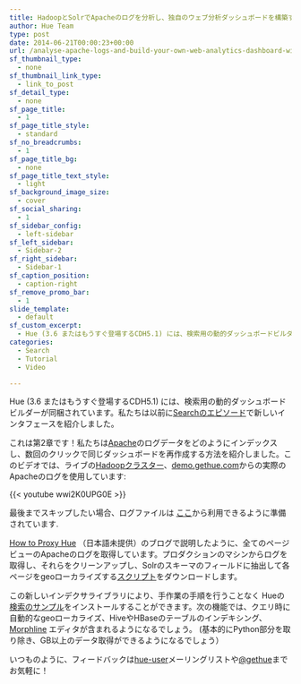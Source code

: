 ```yaml
---
title: HadoopとSolrでApacheのログを分析し、独自のウェブ分析ダッシュボードを構築する
author: Hue Team
type: post
date: 2014-06-21T00:00:23+00:00
url: /analyse-apache-logs-and-build-your-own-web-analytics-dashboard-with-hadoop-and-solr-2/
sf_thumbnail_type:
  - none
sf_thumbnail_link_type:
  - link_to_post
sf_detail_type:
  - none
sf_page_title:
  - 1
sf_page_title_style:
  - standard
sf_no_breadcrumbs:
  - 1
sf_page_title_bg:
  - none
sf_page_title_text_style:
  - light
sf_background_image_size:
  - cover
sf_social_sharing:
  - 1
sf_sidebar_config:
  - left-sidebar
sf_left_sidebar:
  - Sidebar-2
sf_right_sidebar:
  - Sidebar-1
sf_caption_position:
  - caption-right
sf_remove_promo_bar:
  - 1
slide_template:
  - default
sf_custom_excerpt:
  - Hue (3.6 またはもうすぐ登場するCDH5.1) には、検索用の動的ダッシュボードビルダーが同梱されています。私たちは以前にSearchのエピソードで新しいインタフェースを紹介しました....
categories:
  - Search
  - Tutorial
  - Video

---
```

Hue (3.6 またはもうすぐ登場するCDH5.1) には、検索用の動的ダッシュボードビルダーが同梱されています。私たちは以前に<a href="https://gethue.com/hadoop-search-dynamic-search-dashboards-with-solr-2/?lang=ja" target="_blank">Searchのエピソード</a>で新しいインタフェースを紹介しました。

これは第2章です！私たちは[Apache][1]のログデータをどのようにインデックスし、数回のクリックで同じダッシュボードを再作成する方法を紹介しました。このビデオでは、ライブの[Hadoopクラスター][2]、[demo.gethue.com][3]からの実際のApacheのログを使用しています:

{{< youtube wwi2K0UPG0E >}}

最後までスキップしたい場合、ログファイルは [ここ][4]から利用できるように準備されています.

[How to Proxy Hue][5] （日本語未提供）のブログで説明したように、全てのページビューのApacheのログを取得しています。プロダクションのマシンからログを取得し、それらをクリーンアップし、Solrのスキーマのフィールドに抽出して各ページをgeoローカライズする[スクリプト][6]をダウンロードします。

この新しいインデクサライブラリにより、手作業の手順を行うことなく Hueの[検索のサンプル][7]をインストールすることができます。次の機能では、クエリ時に自動的なgeoローカライズ、HiveやHBaseのテーブルのインデキシング、[Morphline][8] エディタが含まれるようになるでしょう。 (基本的にPython部分を取り除き、GB以上のデータ取得ができるようになるでしょう）

いつものように、フィードバックは[hue-user][9]メーリングリストや[@gethue][10]までお気軽に！

 [1]: https://httpd.apache.org/
 [2]: https://gethue.com/hadoop-tutorial-how-to-create-a-real-hadoop-cluster-in-10-minutes/
 [3]: http://demo.gethue.com
 [4]: https://raw.githubusercontent.com/cloudera/hue/master/apps/search/examples/collections/solr_configs_log_analytics_demo/index_data.csv
 [5]: https://gethue.com/i-put-a-proxy-on-hue/
 [6]: https://github.com/romainr/hadoop-tutorials-examples/tree/master/search/indexing
 [7]: https://gethue.com/tutorial-live-demo-of-search-on-hadoop/
 [8]: http://cloudera.github.io/cdk/docs/current/cdk-morphlines/index.html
 [9]: http://groups.google.com/a/cloudera.org/group/hue-user
 [10]: https://twitter.com/gethue